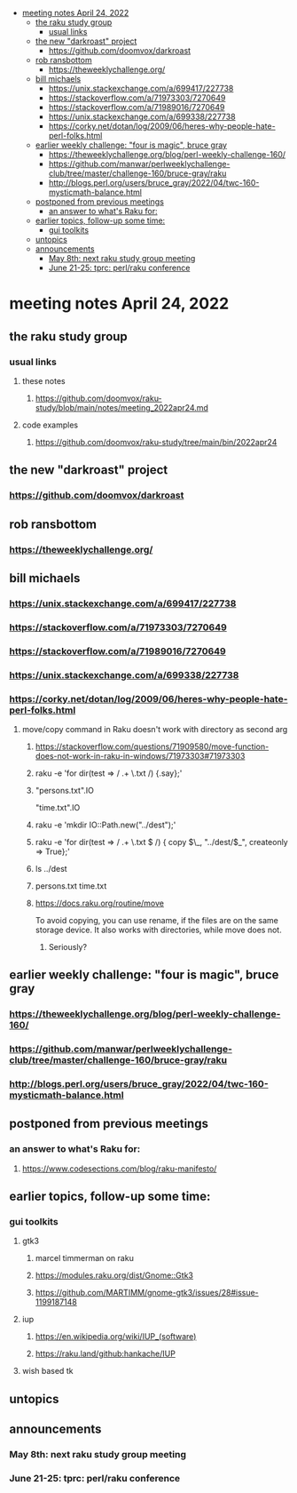 - [meeting notes April 24, 2022](#org8aea47b)
  - [the raku study group](#orgfde16e4)
    - [usual links](#org9064e73)
  - [the new "darkroast" project](#org01d217c)
    - [<https://github.com/doomvox/darkroast>](#orgf192013)
  - [rob ransbottom](#org7b29ee4)
    - [<https://theweeklychallenge.org/>](#org8f190a0)
  - [bill michaels](#org89c8ae8)
    - [<https://unix.stackexchange.com/a/699417/227738>](#orgde5a77b)
    - [<https://stackoverflow.com/a/71973303/7270649>](#org9057ba2)
    - [<https://stackoverflow.com/a/71989016/7270649>](#org7e72a37)
    - [<https://unix.stackexchange.com/a/699338/227738>](#org699620e)
    - [<https://corky.net/dotan/log/2009/06/heres-why-people-hate-perl-folks.html>](#org90094f1)
  - [earlier weekly challenge: "four is magic", bruce gray](#org164b9fb)
    - [<https://theweeklychallenge.org/blog/perl-weekly-challenge-160/>](#orge18e675)
    - [<https://github.com/manwar/perlweeklychallenge-club/tree/master/challenge-160/bruce-gray/raku>](#org51172e0)
    - [<http://blogs.perl.org/users/bruce_gray/2022/04/twc-160-mysticmath-balance.html>](#org07251f7)
  - [postponed from previous meetings](#orgabef31b)
    - [an answer to what's Raku for:](#orgdc0bc9f)
  - [earlier topics, follow-up some time:](#org0c5f827)
    - [gui toolkits](#org7c26b0f)
  - [untopics](#org42d8e6f)
  - [announcements](#orgadfe32f)
    - [May 8th: next raku study group meeting](#orge6d07be)
    - [June 21-25: tprc: perl/raku conference](#org389dc50)


<a id="org8aea47b"></a>

# meeting notes April 24, 2022


<a id="orgfde16e4"></a>

## the raku study group


<a id="org9064e73"></a>

### usual links

1.  these notes

    1.  <https://github.com/doomvox/raku-study/blob/main/notes/meeting_2022apr24.md>

2.  code examples

    1.  <https://github.com/doomvox/raku-study/tree/main/bin/2022apr24>


<a id="org01d217c"></a>

## the new "darkroast" project


<a id="orgf192013"></a>

### <https://github.com/doomvox/darkroast>


<a id="org7b29ee4"></a>

## rob ransbottom


<a id="org8f190a0"></a>

### <https://theweeklychallenge.org/>


<a id="org89c8ae8"></a>

## bill michaels


<a id="orgde5a77b"></a>

### <https://unix.stackexchange.com/a/699417/227738>


<a id="org9057ba2"></a>

### <https://stackoverflow.com/a/71973303/7270649>


<a id="org7e72a37"></a>

### <https://stackoverflow.com/a/71989016/7270649>


<a id="org699620e"></a>

### <https://unix.stackexchange.com/a/699338/227738>


<a id="org90094f1"></a>

### <https://corky.net/dotan/log/2009/06/heres-why-people-hate-perl-folks.html>

1.  move/copy command in Raku doesn't work with directory as second arg

    1.  <https://stackoverflow.com/questions/71909580/move-function-does-not-work-in-raku-in-windows/71973303#71973303>
    
    2.  raku -e 'for dir(test => / .+ \\.txt /) {.say};'
    
    3.  "persons.txt".IO
    
        "time.txt".IO
    
    4.  raku -e 'mkdir IO::Path.new("../dest");'
    
    5.  raku -e 'for dir(test => / .+ \\.txt $ /) { copy $\_, "../dest/$\_", createonly => True};'
    
    6.  ls ../dest
    
    7.  persons.txt time.txt
    
    8.  <https://docs.raku.org/routine/move>
    
        To avoid copying, you can use rename, if the files are on the same storage device. It also works with directories, while move does not.
        
        1.  Seriously?


<a id="org164b9fb"></a>

## earlier weekly challenge: "four is magic", bruce gray


<a id="orge18e675"></a>

### <https://theweeklychallenge.org/blog/perl-weekly-challenge-160/>


<a id="org51172e0"></a>

### <https://github.com/manwar/perlweeklychallenge-club/tree/master/challenge-160/bruce-gray/raku>


<a id="org07251f7"></a>

### <http://blogs.perl.org/users/bruce_gray/2022/04/twc-160-mysticmath-balance.html>


<a id="orgabef31b"></a>

## postponed from previous meetings


<a id="orgdc0bc9f"></a>

### an answer to what's Raku for:

1.  <https://www.codesections.com/blog/raku-manifesto/>


<a id="org0c5f827"></a>

## earlier topics, follow-up some time:


<a id="org7c26b0f"></a>

### gui toolkits

1.  gtk3

    1.  marcel timmerman on raku
    
    2.  <https://modules.raku.org/dist/Gnome::Gtk3>
    
    3.  <https://github.com/MARTIMM/gnome-gtk3/issues/28#issue-1199187148>

2.  iup

    1.  <https://en.wikipedia.org/wiki/IUP_(software)>
    
    2.  <https://raku.land/github:hankache/IUP>

3.  wish based tk


<a id="org42d8e6f"></a>

## untopics


<a id="orgadfe32f"></a>

## announcements


<a id="orge6d07be"></a>

### May 8th: next raku study group meeting


<a id="org389dc50"></a>

### June 21-25: tprc: perl/raku conference
